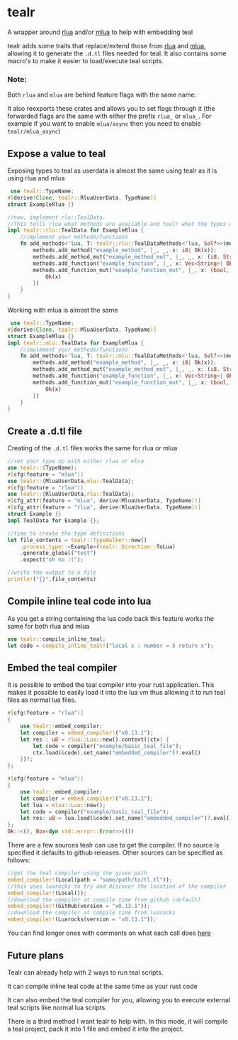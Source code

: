 # tealr
A wrapper around [rlua](https://crates.io/crates/rlua) and/or [mlua](https://crates.io/crates/mlua) to help with embedding teal

tealr adds some traits that replace/extend those from [rlua](https://crates.io/crates/rlua) and [mlua](https://crates.io/crates/mlua),
allowing it to generate the `.d.tl` files needed for teal.
It also contains some macro's to make it easier to load/execute teal scripts.

### Note:
Both `rlua` and `mlua` are behind feature flags with the same name.

It also reexports these crates and allows you to set flags through it (the forwarded flags are the same with either the prefix `rlua_` or `mlua_`. For example if you want to enable `mlua/async` then you need to enable `tealr/mlua_async`)

## Expose a value to teal
Exposing types to teal as userdata is almost the same using tealr as it is using rlua and mlua
```rust ignore
 use tealr::TypeName;
#[derive(Clone, tealr::RluaUserData, TypeName)]
struct ExampleRlua {}

//now, implement rlu::TealData.
//This tells rlua what methods are available and tealr what the types are
impl tealr::rlu::TealData for ExampleRlua {
    //implement your methods/functions
    fn add_methods<'lua, T: tealr::rlu::TealDataMethods<'lua, Self>>(methods: &mut T) {
        methods.add_method("example_method", |_, _, x: i8| Ok(x));
        methods.add_method_mut("example_method_mut", |_, _, x: (i8, String)| Ok(x.1));
        methods.add_function("example_function", |_, x: Vec<String>| Ok((x, 8)));
        methods.add_function_mut("example_function_mut", |_, x: (bool, Option<ExampleRlua>)| {
            Ok(x)
        })
    }
}
```
Working with mlua is almost the same
```rust ignore
 use tealr::TypeName;
#[derive(Clone, tealr::MluaUserData, TypeName)]
struct ExampleMlua {}
impl tealr::mlu::TealData for ExampleMlua {
    //implement your methods/functions
    fn add_methods<'lua, T: tealr::mlu::TealDataMethods<'lua, Self>>(methods: &mut T) {
        methods.add_method("example_method", |_, _, x: i8| Ok(x));
        methods.add_method_mut("example_method_mut", |_, _, x: (i8, String)| Ok(x.1));
        methods.add_function("example_function", |_, x: Vec<String>| Ok((x, 8)));
        methods.add_function_mut("example_function_mut", |_, x: (bool, Option<ExampleMlua>)| {
            Ok(x)
        })
    }
}
```
## Create a .d.tl file
Creating of the `.d.tl` files works the same for rlua or mlua
```rust
//set your type up with either rlua or mlua
use tealr::{TypeName};
#[cfg(feature = "mlua")]
use tealr::{MluaUserData,mlu::TealData};
#[cfg(feature = "rlua")]
use tealr::{RluaUserData,rlu::TealData};
#[cfg_attr(feature = "mlua", derive(MluaUserData, TypeName))]
#[cfg_attr(feature = "rlua", derive(RluaUserData, TypeName))]
struct Example {}
impl TealData for Example {};

//time to create the type definitions
let file_contents = tealr::TypeWalker::new()
    .process_type::<Example>(tealr::Direction::ToLua)
    .generate_global("test")
    .expect("oh no :(");

//write the output to a file
println!("{}",file_contents)
```
## Compile inline teal code into lua
 As you get a string containing the lua code back this feature works the same for both rlua and mlua
```rust
use tealr::compile_inline_teal;
let code = compile_inline_teal!("local x : number = 5 return x");
```

## Embed the teal compiler

It is possible to embed the teal compiler into your rust application.
This makes it possible to easily load it into the lua vm thus allowing it to run teal files as normal lua files.

```rust no_run
#[cfg(feature = "rlua")]
{
    use tealr::embed_compiler;
    let compiler = embed_compiler!("v0.13.1");
    let res : u8 = rlua::Lua::new().context(|ctx| {
        let code = compiler("example/basic_teal_file");
        ctx.load(&code).set_name("embedded_compiler")?.eval()
    })?;
};

#[cfg(feature = "mlua")]
{
    use tealr::embed_compiler;
    let compiler = embed_compiler!("v0.13.1");
    let lua = mlua::Lua::new();
    let code = compiler("example/basic_teal_file");
    let res: u8 = lua.load(&code).set_name("embedded_compiler")?.eval()?;
};
Ok::<(), Box<dyn std::error::Error>>(())
```
There are a few sources tealr can use to get the compiler. If no source is specified it defaults to github releases.
Other sources can be specified as follows:
```rust ignore
//get the teal compiler using the given path
embed_compiler!(Local(path = "some/path/to/tl.tl"));
//this uses luarocks to try and discover the location of the compiler
embed_compiler!(Local());
//download the compiler at compile time from github (default) 
embed_compiler!(GitHub(version = "v0.13.1"));
//download the compiler at compile time from luarocks
embed_compiler!(Luarocks(version = "v0.13.1"));
```

You can find longer ones with comments on what each call does [here](https://github.com/lenscas/tealr/tree/master/tealr/examples)

## Future plans
Tealr can already help with 2 ways to run teal scripts.

It can compile inline teal code at the same time as your rust code

It can also embed the teal compiler for you, allowing you to execute external teal scripts like normal lua scripts.

There is a third method I want tealr to help with. In this mode, it will compile a teal project, pack it into 1 file and embed it into the project.